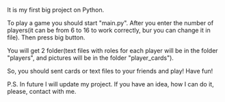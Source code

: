 It is my first big project on Python.

To play a game you should start "main.py". After you enter the number of players(it can be from 6 to 16 to work correctly, bur you can change it in file). Then press big button. 

You will get 2 folder(text files with roles for each player will be in the folder "players", and pictures will be in the folder "player_cards").

So, you should sent cards or text files to your friends and play! Have fun!


P.S. In future I will update my project. If you have an idea, how I can do it, please, contact with me.
